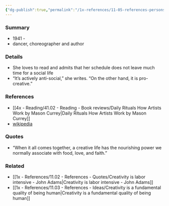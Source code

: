 ```yaml
---
{"dg-publish":true,"permalink":"/1x-references/11-05-references-persons/twyla-tharp/","title":"Twyla Tharp","dgShowBacklinks":false}
---
```



### Summary
- 1941 -
- dancer, choreographer and author

### Details
- She loves to read and admits that her schedule does not leave much time for a social life
- “It’s actively anti-social,” she writes. “On the other hand, it is pro-creative.” 

### References
- [[4x - Reading/41.02 - Reading - Book reviews/Daily Rituals How Artists Work by Mason Currey\|Daily Rituals How Artists Work by Mason Currey]]
- [wikipedia](https://en.wikipedia.org/wiki/Twyla_Tharp)

### Quotes
- “When it all comes together, a creative life has the nourishing power we normally associate with food, love, and faith.”

### Related
- [[1x - References/11.02 - References - Quotes/Creativity is labor intensive - John Adams\|Creativity is labor intensive - John Adams]]
- [[1x - References/11.03 - References - Ideas/Creativity is a fundamental quality of being human\|Creativity is a fundamental quality of being human]]